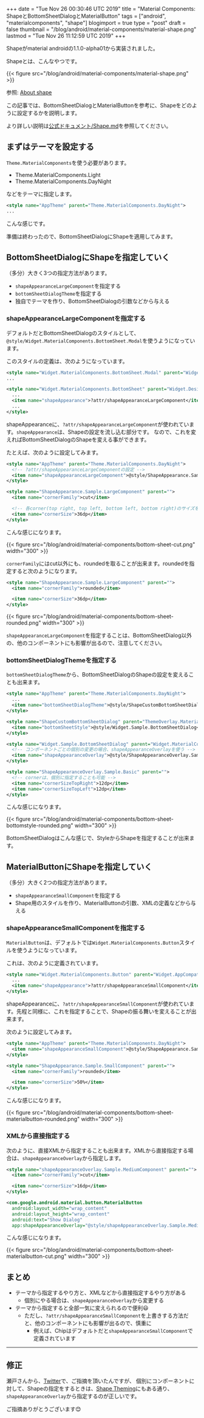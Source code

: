 +++
date = "Tue Nov 26 00:30:46 UTC 2019"
title = "Material Components: ShapeとBottomSheetDialogとMaterialButton"
tags = ["android", "materialcomponents", "shape"]
blogimport = true
type = "post"
draft = false
thumbnail = "/blog/android/material-components/material-shape.png"
lastmod = "Tue Nov 26 11:12:59 UTC 2019"
+++

Shapeがmaterial androidの1.1.0-alpha01から実装されました。

Shapeとは、こんなやつです。

{{< figure src="/blog/android/material-components/material-shape.png" >}}

参照: [About shape](https://material.io/design/shape/about-shape.html)

この記事では、BottomSheetDialogとMaterialButtonを参考に、Shapeをどのように設定するかを説明します。

より詳しい説明は[公式ドキュメント/Shape.md](https://github.com/material-components/material-components-android/blob/master/docs/theming/Shape.md)を参照してください。

## まずはテーマを設定する

`Theme.MaterialComponents`を使う必要があります。

- Theme.MaterialComponents.Light
- Theme.MaterialComponents.DayNight

などをテーマに指定します。


```xml
<style name="AppTheme" parent="Theme.MaterialComponents.DayNight">
...
```

こんな感じです。

準備は終わったので、BottomSheetDialogにShapeを適用してみます。

## BottomSheetDialogにShapeを指定していく

（多分）大きく3つの指定方法があります。

- `shapeAppearanceLargeComponent`を指定する
- `bottomSheetDialogTheme`を指定する
- 独自でテーマを作り、BottomSheetDialogの引数などから与える

### shapeAppearanceLargeComponentを指定する

デフォルトだとBottomSheetDialogのスタイルとして、`@style/Widget.MaterialComponents.BottomSheet.Modal`を使うようになっています。

このスタイルの定義は、次のようになっています。

```xml
<style name="Widget.MaterialComponents.BottomSheet.Modal" parent="Widget.MaterialComponents.BottomSheet">
...

<style name="Widget.MaterialComponents.BottomSheet" parent="Widget.Design.BottomSheet.Modal">
  ...
  <item name="shapeAppearance">?attr/shapeAppearanceLargeComponent</item>
  ...
</style>
```

shapeAppearanceに、`?attr/shapeAppearanceLargeComponent`が使われています。`shapeAppearance`は、Shapeの設定を流し込む部分です。
なので、これを変えればBottomSheetDialogのShapeを変える事ができます。

たとえば、次のように設定してみます。

```xml
<style name="AppTheme" parent="Theme.MaterialComponents.DayNight">
  <!-- ?attr/shapeAppearanceLargeComponentの設定 -->
  <item name="shapeAppearanceLargeComponent">@style/ShapeAppearance.Sample.LargeComponent</item>
</style>

<style name="ShapeAppearance.Sample.LargeComponent" parent="">
  <item name="cornerFamily">cut</item>

  <!-- 各corner(top right, top left, bottom left, bottom right)のサイズを指定 -->
  <item name="cornerSize">36dp</item>
</style>
```

こんな感じになります。

{{< figure src="/blog/android/material-components/bottom-sheet-cut.png" width="300" >}}

`cornerFamily`にはcut以外にも、roundedを取ることが出来ます。roundedを指定すると次のようになります。

```xml
<style name="ShapeAppearance.Sample.LargeComponent" parent="">
  <item name="cornerFamily">rounded</item>

  <item name="cornerSize">36dp</item>
</style>
```

{{< figure src="/blog/android/material-components/bottom-sheet-rounded.png" width="300" >}}

`shapeAppearanceLargeComponent`を指定することは、BottomSheetDialog以外の、他のコンポーネントにも影響が出るので、注意してください。

### bottomSheetDialogThemeを指定する

`bottomSheetDialogTheme`から、BottomSheetDialogのShapeの設定を変えることも出来ます。

```xml
<style name="AppTheme" parent="Theme.MaterialComponents.DayNight">
  ...
  <item name="bottomSheetDialogTheme">@style/ShapeCustomBottomSheetDialog</item>
</style>

<style name="ShapeCustomBottomSheetDialog" parent="ThemeOverlay.MaterialComponents.BottomSheetDialog">
  <item name="bottomSheetStyle">@style/Widget.Sample.BottomSheetDialog</item>
</style>

<style name="Widget.Sample.BottomSheetDialog" parent="Widget.MaterialComponents.BottomSheet.Modal">
  <!-- コンポーネントごとの個別の変更の場合、shapeAppearanceOverlayを使う -->
  <item name="shapeAppearanceOverlay">@style/ShapeAppearanceOverlay.Sample.Basic</item>
</style>

<style name="ShapeAppearanceOverlay.Sample.Basic" parent="">
  <!-- cornerは、個別に指定することも可能 -->
  <item name="cornerSizeTopRight">12dp</item>
  <item name="cornerSizeTopLeft">12dp</item>
</style>
```

こんな感じになります。

{{< figure src="/blog/android/material-components/bottom-sheet-bottomstyle-rounded.png" width="300" >}}

BottomSheetDialogはこんな感じで、StyleからShapeを指定することが出来ます。


## MaterialButtonにShapeを指定していく

（多分）大きく2つの指定方法があります。

- `shapeAppearanceSmallComponent`を指定する
- Shape用のスタイルを作り、MaterialButtonの引数、XMLの定義などから与える

### shapeAppearanceSmallComponentを指定する

`MaterialButton`は、デフォルトでは`Widget.MaterialComponents.Button`スタイルを使うようになっています。

これは、次のように定義されています。

```xml
<style name="Widget.MaterialComponents.Button" parent="Widget.AppCompat.Button">
  ...
  <item name="shapeAppearance">?attr/shapeAppearanceSmallComponent</item>
</style>
```

shapeAppearanceに、`?attr/shapeAppearanceSmallComponent`が使われています。先程と同様に、これを指定することで、Shapeの振る舞いを変えることが出来ます。

次のように設定してみます。

```xml
<style name="AppTheme" parent="Theme.MaterialComponents.DayNight">
  <item name="shapeAppearanceSmallComponent">@style/ShapeAppearance.Sample.SmallComponent</item>
</style>

<style name="ShapeAppearance.Sample.SmallComponent" parent="">
  <item name="cornerFamily">rounded</item>

  <item name="cornerSize">50%</item>
</style>
```

こんな感じになります。

{{< figure src="/blog/android/material-components/bottom-sheet-materialbutton-rounded.png" width="300" >}}

### XMLから直接指定する

次のように、直接XMLから指定することも出来ます。XMLから直接指定する場合は、`shapeAppearanceOverlay`から指定します。

```xml
<style name="shapeAppearanceOverlay.Sample.MediumComponent" parent="">
  <item name="cornerFamily">cut</item>

  <item name="cornerSize">16dp</item>
</style>

<com.google.android.material.button.MaterialButton
  android:layout_width="wrap_content"
  android:layout_height="wrap_content"
  android:text="Show Dialog"
  app:shapeAppearanceOverlay="@style/shapeAppearanceOverlay.Sample.MediumComponent" />
```

こんな感じになります。

{{< figure src="/blog/android/material-components/bottom-sheet-materialbutton-cut.png" width="300" >}}


## まとめ

- テーマから指定するやり方と、XMLなどから直接指定するやり方がある
    - 個別にやる場合は、`shapeAppearanceOverlay`から変更する
- テーマから指定すると全部一気に変えられるので便利😃
    - ただし、`?attr/shapeAppearanceSmallComponent`を上書きする方法だと、他のコンポーネントにも影響が出るので、慎重に
        - 例えば、Chipはデフォルトだと`shapeAppearanceSmallComponent`で定義されています


---

## 修正

瀬戸さんから、[Twitter](https://twitter.com/seto_hi/status/1199132546954432512)で、ご指摘を頂いたんですが、
個別にコンポーネントに対して、Shapeの指定をするときは、[Shape Theming](https://material.io/develop/android/theming/shape/)にもある通り、`shapeAppearanceOverlay`から指定するのが正しいです。

ご指摘ありがとうございます😊
